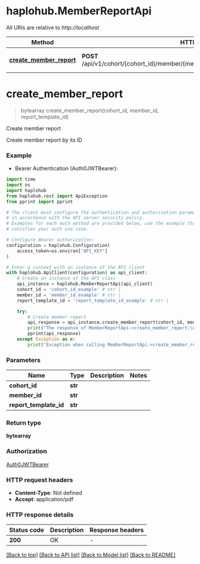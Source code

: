 # haplohub.MemberReportApi

All URIs are relative to *http://localhost*

Method | HTTP request | Description
------------- | ------------- | -------------
[**create_member_report**](MemberReportApi.md#create_member_report) | **POST** /api/v1/cohort/{cohort_id}/member/{member_id}/report/{report_template_id}/create/ | Create member report


# **create_member_report**
> bytearray create_member_report(cohort_id, member_id, report_template_id)

Create member report

Create member report by its ID

### Example

* Bearer Authentication (Auth0JWTBearer):
```python
import time
import os
import haplohub
from haplohub.rest import ApiException
from pprint import pprint

# The client must configure the authentication and authorization parameters
# in accordance with the API server security policy.
# Examples for each auth method are provided below, use the example that
# satisfies your auth use case.

# Configure Bearer authorization: 
configuration = haplohub.Configuration(
    access_token=os.environ["API_KEY"]
)

# Enter a context with an instance of the API client
with haplohub.ApiClient(configuration) as api_client:
    # Create an instance of the API class
    api_instance = haplohub.MemberReportApi(api_client)
    cohort_id = 'cohort_id_example' # str | 
    member_id = 'member_id_example' # str | 
    report_template_id = 'report_template_id_example' # str | 

    try:
        # Create member report
        api_response = api_instance.create_member_report(cohort_id, member_id, report_template_id)
        print("The response of MemberReportApi->create_member_report:\n")
        pprint(api_response)
    except Exception as e:
        print("Exception when calling MemberReportApi->create_member_report: %s\n" % e)
```



### Parameters

Name | Type | Description  | Notes
------------- | ------------- | ------------- | -------------
 **cohort_id** | **str**|  | 
 **member_id** | **str**|  | 
 **report_template_id** | **str**|  | 

### Return type

**bytearray**

### Authorization

[Auth0JWTBearer](../README.md#Auth0JWTBearer)

### HTTP request headers

 - **Content-Type**: Not defined
 - **Accept**: application/pdf

### HTTP response details
| Status code | Description | Response headers |
|-------------|-------------|------------------|
**200** | OK |  -  |

[[Back to top]](#) [[Back to API list]](../README.md#documentation-for-api-endpoints) [[Back to Model list]](../README.md#documentation-for-models) [[Back to README]](../README.md)

